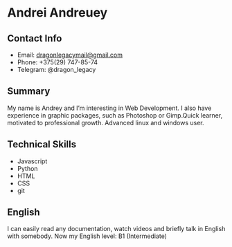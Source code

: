 
# Andrei Andreuey

## Contact Info
* Email: dragonlegacymail@gmail.com 
* Phone: +375(29) 747-85-74 
* Telegram: @dragon_legacy

## Summary
My name is Andrey and I’m interesting in Web Development. I also have experience in graphic packages, such as Photoshop or Gimp.Quick learner, motivated to professional growth. Advanced linux and windows user.

## Technical Skills
* Javascript 
* Python 
* HTML 
* CSS 
* git

## English
I can easily read any documentation, watch videos and briefly talk in English with somebody. Now my English level: B1 (Intermediate)
